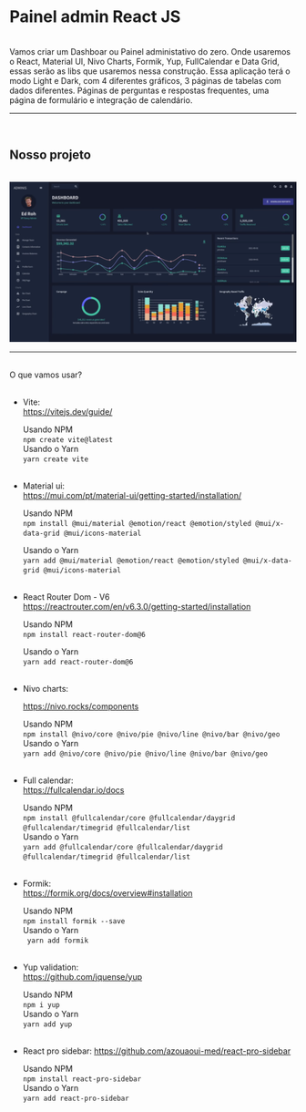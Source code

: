 # Painel admin React JS

<br>
Vamos criar um Dashboar ou Painel administativo do zero. Onde usaremos o React, Material UI, Nivo Charts, Formik, Yup, FullCalendar e Data Grid, essas serão as libs que usaremos nessa construção. Essa aplicação terá o modo Light e Dark, com 4 diferentes gráficos, 3 páginas de tabelas com dados diferentes. Páginas de perguntas e respostas frequentes, uma página de formulário e integração de calendário.

  <br>
<hr>
<br>

## Nosso projeto

<br>
<img src="./src/assets/dashboard.png">
<br>
<hr><br>
  O que vamos usar?<br><br>

- Vite:<br>
  https://vitejs.dev/guide/<br>

  Usando NPM<br>
  `npm create vite@latest ` <br>
  Usando o Yarn<br>
  `yarn create vite`<br><br>

- Material ui:<br>
  https://mui.com/pt/material-ui/getting-started/installation/

  Usando NPM<br>
  `npm install @mui/material @emotion/react @emotion/styled @mui/x-data-grid @mui/icons-material`

  Usando o Yarn<br>
  `yarn add @mui/material @emotion/react @emotion/styled @mui/x-data-grid @mui/icons-material`
  <br><br>

- React Router Dom - V6<br>
  https://reactrouter.com/en/v6.3.0/getting-started/installation

  Usando NPM<br>
  `npm install react-router-dom@6` <br>

  Usando o Yarn<br>
  `yarn add react-router-dom@6`
  <br><br>

- Nivo charts: <br>

  https://nivo.rocks/components <br>

  Usando NPM<br>
  `npm install @nivo/core @nivo/pie @nivo/line @nivo/bar @nivo/geo` <br>
  Usando o Yarn<br>
  `yarn add @nivo/core @nivo/pie @nivo/line @nivo/bar @nivo/geo`<br><br>

- Full calendar:<br>
  https://fullcalendar.io/docs<br>

  Usando NPM<br>
  `npm install @fullcalendar/core @fullcalendar/daygrid @fullcalendar/timegrid @fullcalendar/list`<br>
  Usando o Yarn<br>
  `yarn add @fullcalendar/core @fullcalendar/daygrid @fullcalendar/timegrid @fullcalendar/list`<br><br>

- Formik:<br>
  https://formik.org/docs/overview#installation<br>

  Usando NPM<br>
  `npm install formik --save`<br>
  Usando o Yarn<br>
  ` yarn add formik`<br><br>

- Yup validation:<br>
  https://github.com/jquense/yup

  Usando NPM<br>
  `npm i yup`<br>
  Usando o Yarn<br>
  `yarn add yup`<br><br>

- React pro sidebar:
  https://github.com/azouaoui-med/react-pro-sidebar

  Usando NPM<br>
  `npm install react-pro-sidebar`<br>
  Usando o Yarn<br>
  `yarn add react-pro-sidebar`<br><br>

